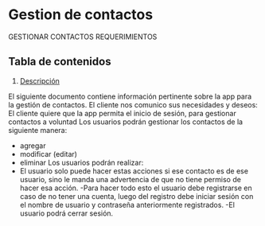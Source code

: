 # Gestion de contactos
GESTIONAR CONTACTOS REQUERIMIENTOS

## Tabla de contenidos
1. [Descripción](#Descripción)

El siguiente documento contiene información pertinente sobre la app para la gestión de contactos.
El cliente nos comunico sus necesidades y deseos: 
El cliente quiere que la app permita el inicio de sesión, para gestionar contactos a voluntad
Los usuarios podrán gestionar los contactos de la siguiente manera: 
- agregar
- modificar (editar)
- eliminar
Los usuarios podrán realizar: 
- El usuario solo puede hacer estas acciones si ese contacto es de ese usuario, sino le manda una advertencia de que no tiene permiso de hacer esa acción. 
-Para hacer todo esto el usuario debe registrarse en caso de no tener una cuenta, luego del registro debe iniciar sesión con el nombre de usuario y contraseña anteriormente registrados.
-El usuario podrá cerrar sesión.